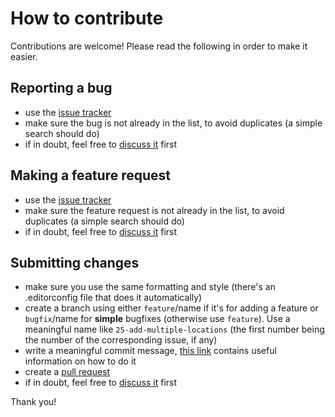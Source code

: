 # How to contribute

Contributions are welcome! Please read the following in order to make it easier.

## Reporting a bug

* use the [issue tracker](https://github.com/zapek/Xeres/issues)
* make sure the bug is not already in the list, to avoid duplicates (a simple search should do)
* if in doubt, feel free to [discuss it](https://github.com/zapek/Xeres/discussions) first

## Making a feature request

* use the [issue tracker](https://github.com/zapek/Xeres/issues)
* make sure the feature request is not already in the list, to avoid duplicates (a simple search should do)
* if in doubt, feel free to [discuss it](https://github.com/zapek/Xeres/discussions) first

## Submitting changes

* make sure you use the same formatting and style (there's an .editorconfig file that does it automatically)
* create a branch using either `feature`/name if it's for adding a feature or `bugfix`/name for **simple** bugfixes (otherwise use `feature`). Use a meaningful name like `25-add-multiple-locations` (the first number being the number of the corresponding issue, if any)
* write a meaningful commit message, [this link](https://chris.beams.io/posts/git-commit/) contains useful information on how to do it
* create a [pull request](https://github.com/zapek/Xeres/pulls)
* if in doubt, feel free to [discuss it](https://github.com/zapek/Xeres/discussions) first

Thank you!
